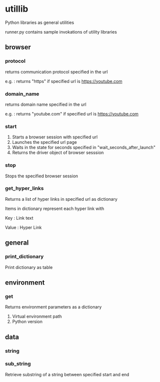# utillib

Python libraries as general utilities

runner.py contains sample invokations of utility libraries

## browser

### protocol

returns communication protocol specified in the url

e.g. : returns "https" if specified url is <https://youtube.com>

### domain_name

returns domain name specified in the url

e.g. : returns "youtube.com" if specified url is <https://youtube.com>

### start

1. Starts a browser session with specified url
2. Launches the specified url page
3. Waits in the state for seconds specified in "wait_seconds_after_launch"
4. Returns the driver object of browser sesssion

### stop

Stops the specified browser session

### get_hyper_links

Returns a list of hyper links in specified url as dictionary

Items in dictionary represent each hyper link with

Key : Link text

Value : Hyper Link

## general

### print_dictionary

Print dictionary as table

## environment

### get

Returns environment parameters as a dictionary

1. Virtual environment path
2. Python version

## data

### string

### sub_string

Retrieve substring of a string between specified start and end